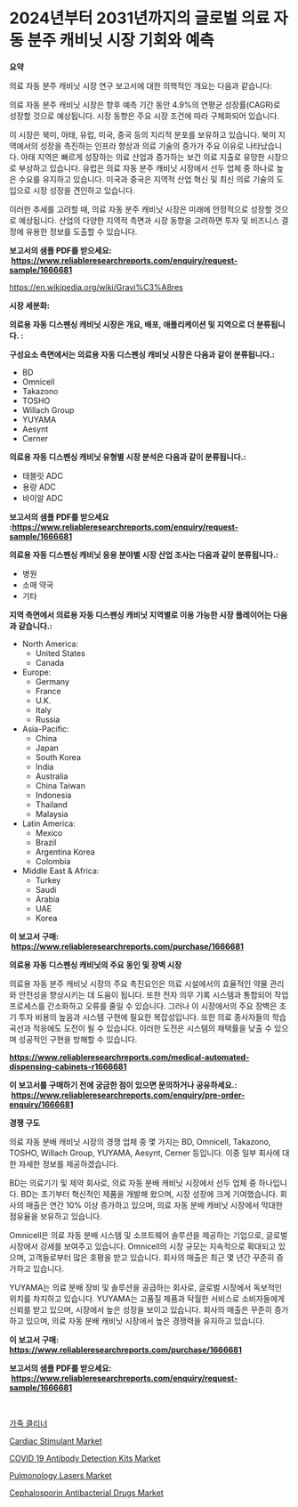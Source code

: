 <p><h1>2024년부터 2031년까지의 글로벌 의료 자동 분주 캐비닛 시장 기회와 예측</h1></p><p><strong>요약</strong></p>
<p><p>의료 자동 분주 캐비닛 시장 연구 보고서에 대한 의핵적인 개요는 다음과 같습니다:</p><p>의료 자동 분주 캐비닛 시장은 향후 예측 기간 동안 4.9%의 연평균 성장률(CAGR)로 성장할 것으로 예상됩니다. 시장 동향은 주요 시장 조건에 따라 구체화되어 있습니다. </p><p>이 시장은 북미, 아태, 유럽, 미국, 중국 등의 지리적 분포를 보유하고 있습니다. 북미 지역에서의 성장을 촉진하는 인프라 향상과 의료 기술의 증가가 주요 이유로 나타났습니다. 아태 지역은 빠르게 성장하는 의료 산업과 증가하는 보건 의료 지출로 유망한 시장으로 부상하고 있습니다. 유럽은 의료 자동 분주 캐비닛 시장에서 선두 업체 중 하나로 높은 수요를 유지하고 있습니다. 미국과 중국은 지역적 산업 혁신 및 최신 의료 기술의 도입으로 시장 성장을 견인하고 있습니다.</p><p>이러한 추세를 고려할 때, 의료 자동 분주 캐비닛 시장은 미래에 안정적으로 성장할 것으로 예상됩니다. 산업의 다양한 지역적 측면과 시장 동향을 고려하면 투자 및 비즈니스 결정에 유용한 정보를 도출할 수 있습니다.</p></p>
<p><strong>보고서의 샘플 PDF를 받으세요: &nbsp;<a href="https://www.reliableresearchreports.com/enquiry/request-sample/1666681">https://www.reliableresearchreports.com/enquiry/request-sample/1666681</a></strong></p>
<p><a href="https://en.wikipedia.org/wiki/Gravi%C3%A8res">https://en.wikipedia.org/wiki/Gravi%C3%A8res</a></p>
<p><strong>시장 세분화:</strong></p>
<p><strong> 의료용 자동 디스펜싱 캐비닛 시장은 개요, 배포, 애플리케이션 및 지역으로 더 분류됩니다. :</strong></p>
<p><strong>구성요소 측면에서는 의료용 자동 디스펜싱 캐비닛 시장은 다음과 같이 분류됩니다.:</strong></p>
<p><ul><li>BD</li><li>Omnicell</li><li>Takazono</li><li>TOSHO</li><li>Willach Group</li><li>YUYAMA</li><li>Aesynt</li><li>Cerner</li></ul></p>
<p><strong> 의료용 자동 디스펜싱 캐비닛 유형별 시장 분석은 다음과 같이 분류됩니다.:</strong></p>
<p><ul><li>태블릿 ADC</li><li>용량 ADC</li><li>바이알 ADC</li></ul></p>
<p><strong>보고서의 샘플 PDF를 받으세요 :<a href="https://www.reliableresearchreports.com/enquiry/request-sample/1666681">https://www.reliableresearchreports.com/enquiry/request-sample/1666681</a></strong></p>
<p><strong> 의료용 자동 디스펜싱 캐비닛 응용 분야별 시장 산업 조사는 다음과 같이 분류됩니다.:</strong></p>
<p><ul><li>병원</li><li>소매 약국</li><li>기타</li></ul></p>
<p><strong>지역 측면에서 의료용 자동 디스펜싱 캐비닛 지역별로 이용 가능한 시장 플레이어는 다음과 같습니다.:</strong></p>
<p><ul>
    <li>
        North America:
        <ul>
            <li>United States</li>
            <li>Canada</li>
        </ul>
    </li>
    <li>
        Europe:
        <ul>
            <li>Germany</li>
            <li>France</li>
            <li>U.K.</li>
            <li>Italy</li>
            <li>Russia</li>
        </ul>
    </li>
    <li>
        Asia-Pacific:
        <ul>
            <li>China</li>
            <li>Japan</li>
            <li>South Korea</li>
            <li>India</li>
            <li>Australia</li>
            <li>China Taiwan</li>
            <li>Indonesia</li>
            <li>Thailand</li>
            <li>Malaysia</li>
        </ul>
    </li>
    <li>
        Latin America:
        <ul>
            <li>Mexico</li>
            <li>Brazil</li>
            <li>Argentina Korea</li>
            <li>Colombia</li>
        </ul>
    </li>
    <li>
        Middle East & Africa:
        <ul>
            <li>Turkey</li>
            <li>Saudi</li>
            <li>Arabia</li>
            <li>UAE</li>
            <li>Korea</li>
        </ul>
    </li>
    </ul></p>
<p><strong>이 보고서 구매: &nbsp;<a href="https://www.reliableresearchreports.com/purchase/1666681">https://www.reliableresearchreports.com/purchase/1666681</a></strong></p>
<p><strong>의료용 자동 디스펜싱 캐비닛의 주요 동인 및 장벽 시장</strong></p>
<p><p>의료용 자동 분주 캐비닛 시장의 주요 촉진요인은 의료 시설에서의 효율적인 약물 관리와 안전성을 향상시키는 데 도움이 됩니다. 또한 전자 의무 기록 시스템과 통합되어 작업 프로세스를 간소화하고 오류를 줄일 수 있습니다. 그러나 이 시장에서의 주요 장벽은 초기 투자 비용의 높음과 시스템 구현에 필요한 복잡성입니다. 또한 의료 종사자들의 학습 곡선과 적응에도 도전이 될 수 있습니다. 이러한 도전은 시스템의 채택률을 낮출 수 있으며 성공적인 구현을 방해할 수 있습니다.</p></p>
<p><strong><a href="https://www.reliableresearchreports.com/medical-automated-dispensing-cabinets-r1666681">https://www.reliableresearchreports.com/medical-automated-dispensing-cabinets-r1666681</a></strong></p>
<p><strong>이 보고서를 구매하기 전에 궁금한 점이 있으면 문의하거나 공유하세요.: &nbsp;<a href="https://www.reliableresearchreports.com/enquiry/pre-order-enquiry/1666681">https://www.reliableresearchreports.com/enquiry/pre-order-enquiry/1666681</a></strong></p>
<p><strong>경쟁 구도</strong></p>
<p><p>의료 자동 분배 캐비닛 시장의 경쟁 업체 중 몇 가지는 BD, Omnicell, Takazono, TOSHO, Willach Group, YUYAMA, Aesynt, Cerner 등입니다. 이중 일부 회사에 대한 자세한 정보를 제공하겠습니다.</p><p>BD는 의료기기 및 제약 회사로, 의료 자동 분배 캐비닛 시장에서 선두 업체 중 하나입니다. BD는 초기부터 혁신적인 제품을 개발해 왔으며, 시장 성장에 크게 기여했습니다. 회사의 매출은 연간 10% 이상 증가하고 있으며, 의료 자동 분배 캐비닛 시장에서 막대한 점유율을 보유하고 있습니다.</p><p>Omnicell은 의료 자동 분배 시스템 및 소프트웨어 솔루션을 제공하는 기업으로, 글로벌 시장에서 강세를 보여주고 있습니다. Omnicell의 시장 규모는 지속적으로 확대되고 있으며, 고객들로부터 많은 호평을 받고 있습니다. 회사의 매출은 최근 몇 년간 꾸준히 증가하고 있습니다.</p><p>YUYAMA는 의료 분배 장비 및 솔루션을 공급하는 회사로, 글로벌 시장에서 독보적인 위치를 차지하고 있습니다. YUYAMA는 고품질 제품과 탁월한 서비스로 소비자들에게 신뢰를 받고 있으며, 시장에서 높은 성장을 보이고 있습니다. 회사의 매출은 꾸준히 증가하고 있으며, 의료 자동 분배 캐비닛 시장에서 높은 경쟁력을 유지하고 있습니다.</p></p>
<p><strong>이 보고서 구매: &nbsp; <a href="https://www.reliableresearchreports.com/purchase/1666681">https://www.reliableresearchreports.com/purchase/1666681</a></strong></p>
<p><strong>보고서의 샘플 PDF를 받으세요: &nbsp;<a href="https://www.reliableresearchreports.com/enquiry/request-sample/1666681">https://www.reliableresearchreports.com/enquiry/request-sample/1666681</a></strong><strong></strong></p>
<p>&nbsp;</p>
<p><p><a href="https://github.com/shade463/Market-Research-Report-List-2/blob/main/237113114143.md">가죽 클리너</a></p><p><a href="https://issuu.com/reportprime-2/docs/cardiac-stimulant-market-size-2030.pptx">Cardiac Stimulant Market</a></p><p><a href="https://github.com/Chiragrp22/Market-Research-Report-List-5/blob/main/covid-19-antibody-detection-kits-market.md">COVID 19 Antibody Detection Kits Market</a></p><p><a href="https://github.com/BerryGuann/Market-Research-Report-List-1/blob/main/pulmonology-lasers-market.md">Pulmonology Lasers Market</a></p><p><a href="https://issuu.com/reportprime-2/docs/cephalosporin-antibacterial-drugs-market-size-2030">Cephalosporin Antibacterial Drugs Market</a></p></p>